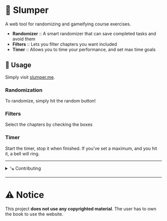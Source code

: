 # 🎲 Slumper

A web tool for randomizing and gameifying course exercises.

- **Randomizer** :: A smart randomizer that can save completed tasks and avoid them
- **Filters** :: Lets you filter chapters you want included
- **Timer** :: Allows you to time your performance, and set max time goals

## 🔨 Usage

Simply visit [slumper.me](https://www.slumper.me).

### Randomization
To randomize, simply hit the random button!
### Filters
Select the chapters by checking the boxes
### Timer
Start the timer, stop it when finished. If you've set a maximum, and you hit it, a bell will ring.

---

<details closed><summary>🪚 Contributing</summary>

> [!NOTE]
> This website is made with the framework Astro.js and in the TypeScript language. In addition, only pure CSS is used. You may or may not need to know these to work on this project.

#### Things to work on
[**Check out the issues**](https://www.github
com/mikael-ros/slumper/issues) and pick any issue currently unassigned. Issued marked as ``good first issue`` are, like it says on the tin, good to start with.

#### Prerequisites
- Node.js and npm
- Visual Studio Code or VSCodium

### Running the site locally
Simply run:
```sh
npm run dev
```
And navigate to [localhost:4321](http://localhost:4321).

### Adding courses
> [!CAUTION]
> Please **do not add the contents of any book**, only the task lists and chapter headings. Any addition made including copyrighted material will be rejected unless you have solid proof of permission from the authors and publishers.

Courses are added in a fairly simple manner.

1. Install prequisites
2. **Clone** this repo
3. Add an issue for your chapter, **create a development branch** and switch to it
4. In the branch, **change [``src/content/tasks/generatebook.ts``](src/content/tasks/generatebook.ts) to match your book**
5. **Generate the JSON** by, while in the ``src/content/tasks`` directory, running the ``./generatebook`` script (you might need to run ``chmod u+x generatebook.sh`` first)
6. Add the entry in [``src/scripts/random.ts``](src/scripts/random.ts), by importing it, creating a ``Book`` object and registering it in the list.
7. Push it and submit a **pull request**

</details>
 
---

# ⚠️ Notice
This project **does not use any copyrighted material**. The user has to own the book to use the website. 